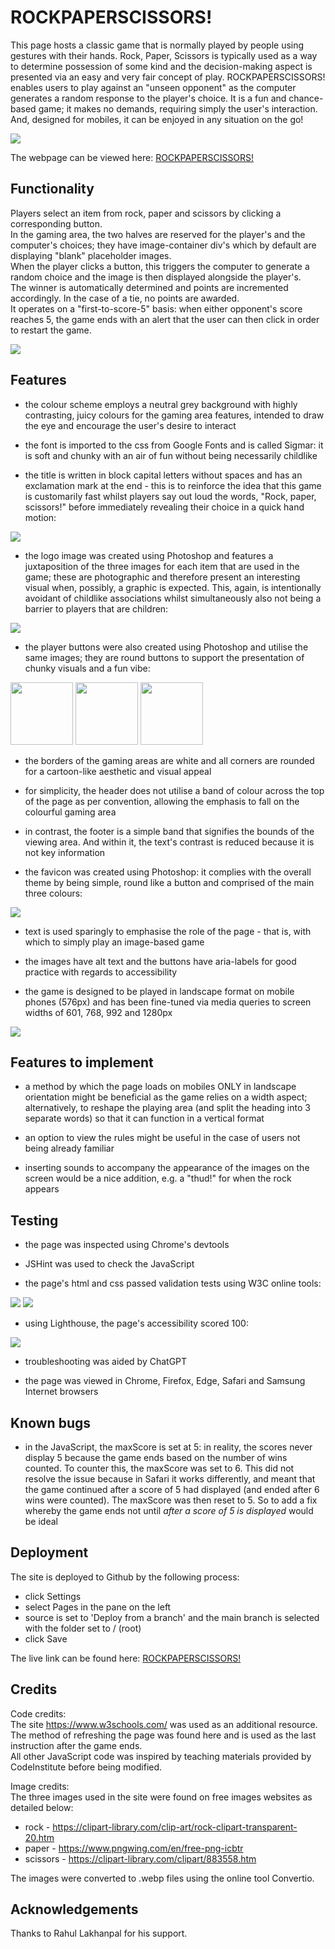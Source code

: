 # ROCKPAPERSCISSORS!

This page hosts a classic game that is normally played by people using gestures with their hands. Rock, Paper, Scissors is typically used as a way to determine possession of some kind and the decision-making aspect is presented via an easy and very fair concept of play. ROCKPAPERSCISSORS! enables users to play against an "unseen opponent" as the computer generates a random response to the player's choice. It is a fun and chance-based game; it makes no demands, requiring simply the user's interaction. And, designed for mobiles, it can be enjoyed in any situation on the go!

<img src="https://github.com/jillusc/RockPaperScissors/blob/main/assets/images/readme%20images/main%20page%20screenshot 576px.png">

The webpage can be viewed here: <a href="https://jillusc.github.io/RockPaperScissors">ROCKPAPERSCISSORS!</a>


## Functionality

Players select an item from rock, paper and scissors by clicking a corresponding button.<br>
In the gaming area, the two halves are reserved for the player's and the computer's choices; they have image-container div's which by default are displaying "blank" placeholder images.<br>
When the player clicks a button, this triggers the computer to generate a random choice and the image is then displayed alongside the player's.<br>
The winner is automatically determined and points are incremented accordingly. In the case of a tie, no points are awarded.<br>
It operates on a "first-to-score-5" basis: when either opponent's score reaches 5, the game ends with an alert that the user can then click in order to restart the game.<br>

<img src="https://github.com/jillusc/RockPaperScissors/blob/main/assets/images/readme%20images/sample%20image.png">


## Features

* the colour scheme employs a neutral grey background with highly contrasting, juicy colours for the gaming area features, intended to draw the eye and encourage the user's desire to interact
  
* the font is imported to the css from Google Fonts and is called Sigmar: it is soft and chunky with an air of fun without being necessarily childlike

* the title is written in block capital letters without spaces and has an exclamation mark at the end - this is to reinforce the idea that this game is customarily fast whilst players say out loud the words, "Rock, paper, scissors!" before immediately revealing their choice in a quick hand motion:
<img src="https://github.com/jillusc/RockPaperScissors/blob/main/assets/images/readme%20images/heading.png">

* the logo image was created using Photoshop and features a juxtaposition of the three images for each item that are used in the game; these are photographic and therefore present an interesting visual when, possibly, a graphic is expected. This, again, is intentionally avoidant of childlike associations whilst simultaneously also not being a barrier to players that are children:
<img src="https://github.com/jillusc/RockPaperScissors/blob/main/assets/images/readme%20images/logo.webp">

* the player buttons were also created using Photoshop and utilise the same images; they are round buttons to support the presentation of chunky visuals and a fun vibe:
<img src="https://github.com/jillusc/RockPaperScissors/blob/main/assets/images/readme%20images/btn-rock.webp" width="100px" height="100px">
<img src="https://github.com/jillusc/RockPaperScissors/blob/main/assets/images/readme%20images/btn-paper.webp" width="100px" height="100px">
<img src="https://github.com/jillusc/RockPaperScissors/blob/main/assets/images/readme%20images/btn-scissors.webp" width="100px" height="100px">

* the borders of the gaming areas are white and all corners are rounded for a cartoon-like aesthetic and visual appeal

* for simplicity, the header does not utilise a band of colour across the top of the page as per convention, allowing the emphasis to fall on the colourful gaming area

* in contrast, the footer is a simple band that signifies the bounds of the viewing area. And within it, the text's contrast is reduced because it is not key information

* the favicon was created using Photoshop: it complies with the overall theme by being simple, round like a button and comprised of the main three colours:
<img src="https://github.com/jillusc/RockPaperScissors/blob/main/assets/images/readme%20images/RPS-favicon.webp">

* text is used sparingly to emphasise the role of the page - that is, with which to simply play an image-based game

* the images have alt text and the buttons have aria-labels for good practice with regards to accessibility

* the game is designed to be played in landscape format on mobile phones (576px) and has been fine-tuned via media queries to screen widths of 601, 768, 992 and 1280px

<img src="https://github.com/jillusc/RockPaperScissors/blob/main/assets/images/readme%20images/amiresponsive%20screenshot.png">


## Features to implement

* a method by which the page loads on mobiles ONLY in landscape orientation might be beneficial as the game relies on a width aspect; alternatively, to reshape the playing area (and split the heading into 3 separate words) so that it can function in a vertical format

* an option to view the rules might be useful in the case of users not being already familiar

* inserting sounds to accompany the appearance of the images on the screen would be a nice addition, e.g. a "thud!" for when the rock appears


## Testing

* the page was inspected using Chrome's devtools

* JSHint was used to check the JavaScript

* the page's html and css passed validation tests using W3C online tools:
<img src="https://github.com/jillusc/RockPaperScissors/blob/main/assets/images/readme%20images/html%20validator%20pass.png">
<img src="https://github.com/jillusc/RockPaperScissors/blob/main/assets/images/readme%20images/css%20validator%20pass.png">

* using Lighthouse, the page's accessibility scored 100:
<img src="https://github.com/jillusc/RockPaperScissors/blob/main/lighthouse%20pass.png">

* troubleshooting was aided by ChatGPT

* the page was viewed in Chrome, Firefox, Edge, Safari and Samsung Internet browsers


## Known bugs

* in the JavaScript, the maxScore is set at 5: in reality, the scores never display 5 because the game ends based on the number of wins counted. To counter this, the maxScore was set to 6. This did not resolve the issue because in Safari it works differently, and meant that the game continued after a score of 5 had displayed (and ended after 6 wins were counted). The maxScore was then reset to 5. So to add a fix whereby the game ends not until <em>after a score of 5 is displayed </em>would be ideal


## Deployment

The site is deployed to Github by the following process:

* click Settings
* select Pages in the pane on the left
* source is set to 'Deploy from a branch' and the main branch is selected with the folder set to / (root)
* click Save


The live link can be found here: <a href="https://jillusc.github.io/RockPaperScissors">ROCKPAPERSCISSORS!</a>


## Credits

Code credits:<BR>
The site <https://www.w3schools.com/> was used as an additional resource. The method of refreshing the page was found here and is used as the last instruction after the game ends.<BR>
All other JavaScript code was inspired by teaching materials provided by CodeInstitute before being modified.

Image credits:<BR>
The three images used in the site were found on free images websites as detailed below:

* rock - <https://clipart-library.com/clip-art/rock-clipart-transparent-20.htm>
* paper - <https://www.pngwing.com/en/free-png-icbtr>
* scissors - <https://clipart-library.com/clipart/883558.htm>

The images were converted to .webp files using the online tool Convertio.


## Acknowledgements

Thanks to Rahul Lakhanpal for his support.
